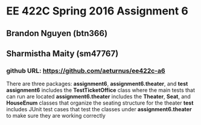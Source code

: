 # EE 422C Spring 2016 Assignment 6
## Brandon Nguyen (btn366)
## Sharmistha Maity (sm47767)

### github URL: https://github.com/aeturnus/ee422c-a6
There are three packages: **assignment6**, **assignment6.theater**, and **test**
**assignment6** includes the **TestTicketOffice** class where the main tests that can run are located
**assignment6.theater** includes the **Theater**, **Seat**, and **HouseEnum** classes that organize the seating structure for the theater
**test** includes JUnit test cases that test the classes under **assignment6.theater** to make sure they are working correctly


